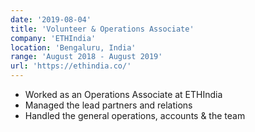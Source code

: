 ```yaml
---
date: '2019-08-04'
title: 'Volunteer & Operations Associate'
company: 'ETHIndia'
location: 'Bengaluru, India'
range: 'August 2018 - August 2019'
url: 'https://ethindia.co/'
---
```


- Worked as an Operations Associate at ETHIndia
- Managed the lead partners and relations
- Handled the general operations, accounts & the team
